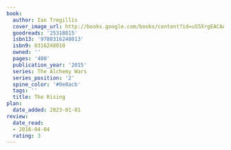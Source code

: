 ```yaml
---
book:
  author: Ian Tregillis
  cover_image_url: http://books.google.com/books/content?id=uS5XrgEACAAJ&printsec=frontcover&img=1&zoom=1&source=gbs_api
  goodreads: '25318815'
  isbn13: '9780316248013'
  isbn9: 0316248010
  owned: ''
  pages: '480'
  publication_year: '2015'
  series: The Alchemy Wars
  series_position: '2'
  spine_color: '#0e8acb'
  tags: ''
  title: The Rising
plan:
  date_added: 2023-01-01
review:
  date_read:
  - 2016-04-04
  rating: 3
---
```

